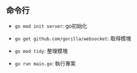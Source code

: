 ## 命令行

- `go mod init server`: go初始化

- `go get github.com/gorilla/websocket`: 取得模塊

- `go mod tidy`: 整理模塊

- `go run main.go`: 執行專案